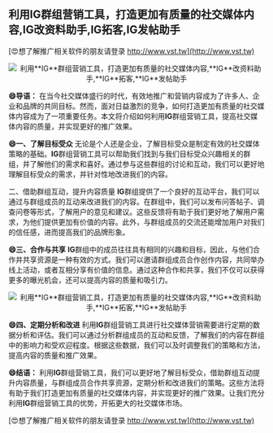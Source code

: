 ## **利用**IG**群组营销工具，打造更加有质量的社交媒体内容,**IG**改资料助手,**IG**拓客,**IG**发帖助手**

[😍想了解推广相关软件的朋友请登录 http://www.vst.tw](http://www.vst.tw)

 <center><img src="https://vst.tw/MP4/tuiguang/png/7.png" alt="利用**IG**群组营销工具，打造更加有质量的社交媒体内容,**IG**改资料助手,**IG**拓客,**IG**发帖助手"></center>

**😄导语：**
在当今社交媒体盛行的时代，有效地推广和营销内容成为了许多人、企业和品牌的共同目标。然而，面对日益激烈的竞争，如何打造更加有质量的社交媒体内容成为了一项重要任务。本文将介绍如何利用**IG**群组营销工具，提高社交媒体内容的质量，并实现更好的推广效果。

**😄一、了解目标受众**
无论是个人还是企业，了解目标受众是制定有效的社交媒体策略的基础。**IG**群组营销工具可以帮助我们找到与我们目标受众兴趣相关的群组，并了解他们的需求和喜好。通过参与这些群组的讨论和互动，我们可以更好地理解目标受众的需求，并针对性地改进我们的内容。

二、借助群组互动，提升内容质量
**IG**群组提供了一个良好的互动平台，我们可以通过与群组成员的互动来改进我们的内容。在群组中，我们可以发布问答帖子、调查问卷等形式，了解用户的意见和建议。这些反馈将有助于我们更好地了解用户需求，为他们提供更加有价值的内容。此外，与群组成员的交流还能增加用户对我们的信任感，进而提高我们的品牌形象。

**😄三、合作与共享**
**IG**群组中的成员往往具有相同的兴趣和目标，因此，与他们合作并共享资源是一种有效的方式。我们可以邀请群组成员合作创作内容，共同举办线上活动，或者互相分享有价值的信息。通过这种合作和共享，我们不仅可以获得更多的曝光机会，还可以提高内容的质量和吸引力。

 <center><img src="https://vst.tw/MP4/tuiguang/png/7.png" alt="利用**IG**群组营销工具，打造更加有质量的社交媒体内容,**IG**改资料助手,**IG**拓客,**IG**发帖助手"></center>

**😄四、定期分析和改进**
利用**IG**群组营销工具进行社交媒体营销需要进行定期的数据分析和评估。我们可以通过分析群组成员的互动和反馈，了解我们的内容在群组中的影响力和受欢迎程度。根据这些数据，我们可以及时调整我们的策略和方法，提高内容的质量和推广效果。

**😄结语：**
利用**IG**群组营销工具，我们可以更好地了解目标受众，借助群组互动提升内容质量，与群组成员合作共享资源，定期分析和改进我们的策略。这些方法将有助于我们打造更加有质量的社交媒体内容，并实现更好的推广效果。让我们充分利用**IG**群组营销工具的优势，开拓更大的社交媒体市场。

[😍想了解推广相关软件的朋友请登录 http://www.vst.tw](http://www.vst.tw)



